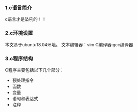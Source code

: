 ### 1.c语言简介
c语言才是坠吼的！！
### 2.c环境设置
本文基于ubuntu18.04环境。
文本编辑器：vim
C编译器:gcc编译器
### 3.c程序结构
C程序主要包括以下几个部分：
- 预处理指令
- 函数
- 变量
- 语句和表达式
- 注释 
